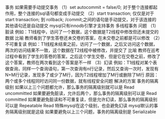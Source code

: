 事务
	如果需要手动提交事务
		（1）set autocommit = false/0;
			对于整个连接都起作用，整个连接的sql语句都变成手动提交
		（2）start transaction;
			仅仅是对于start transaction; 到 rollback; /commit;之间的语句是手动提交，对于该连接的其他语句还是自动提交
	mysql只有innodb引擎才支持事务
	多线程事务
		问题
			（1）脏读
				例如：T1线程中，访问了一个数据，这个数据是T2线程中修改但还未提交的数据
					比喻
						教师看到了学生答卷还未交卷的答案，在未交卷之前都是可以修改
			（2）不可重复读
				例如：T1线程未结束之前，访问了一个数据，之后又访问这个数据，两次的访问结果不一致，这个数据在T2线程中被修改，并提交了
					比喻
						教师在巡考过程中看到了学生的答卷的答案，之后这个学生交卷，但是它在交卷之前，修改了这个答案，教师在两次看到这个答案是不一样
			（3）幻读
				例如：T1线程对某个表做查询，同样一个查询语句，第一次查询有n行记录，然后又查询一次时，发现有N+M行记录，发现多了或少了M行，因为T2线程增加了M行或删除了M行
			原因：两个或多个线程同时访问同一份数据，就有线程安全问题
		解决的方案
			事务的隔离级别
			如果以上三个问题都允许，那么事务的隔离级别就可以是
				Read uncommitted
			如果要避免脏读，允许后两个，那么事务的隔离级别可以是
				Read committed
			如果要避免脏读和不可重复读，但是允许幻读，那么事务的隔离级别可以是
				Repeatable Read
				特殊mysql在这个级别，也会避免幻读
				mysql默认的事务隔离级别就是这级
			如果要避免以上三个问题，事务的隔离级别是
				Serializable
